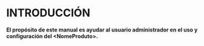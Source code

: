 # INTRODUCCIÓN

**El propósito de este manual es ayudar al usuario administrador en el uso y configuración del \<NomeProduto>.**
